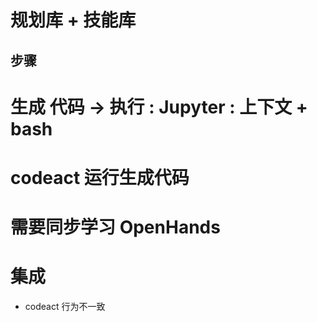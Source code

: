     
    
# 规划库 + 技能库 
## 步骤
# 生成 代码 -> 执行 : Jupyter : 上下文 + bash 
# codeact 运行生成代码
# 
# 需要同步学习 OpenHands

# 集成
- codeact 行为不一致

